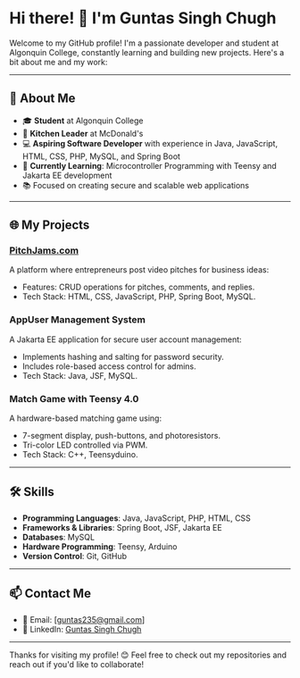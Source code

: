 # Hi there! 👋 I'm Guntas Singh Chugh 

Welcome to my GitHub profile! I'm a passionate developer and student at Algonquin College, constantly learning and building new projects. Here's a bit about me and my work:

---

## 🚀 About Me
- 🎓 **Student** at Algonquin College  
- 🥪 **Kitchen Leader** at McDonald's  
- 💻 **Aspiring Software Developer** with experience in Java, JavaScript, HTML, CSS, PHP, MySQL, and Spring Boot  
- 🌟 **Currently Learning**: Microcontroller Programming with Teensy and Jakarta EE development  
- 📚 Focused on creating secure and scalable web applications  

---

## 🌐 My Projects
### [PitchJams.com](https://pitchjams.com)
A platform where entrepreneurs post video pitches for business ideas:  
- Features: CRUD operations for pitches, comments, and replies.  
- Tech Stack: HTML, CSS, JavaScript, PHP, Spring Boot, MySQL.  

### **AppUser Management System**
A Jakarta EE application for secure user account management:  
- Implements hashing and salting for password security.  
- Includes role-based access control for admins.  
- Tech Stack: Java, JSF, MySQL.  

### **Match Game with Teensy 4.0**
A hardware-based matching game using:  
- 7-segment display, push-buttons, and photoresistors.  
- Tri-color LED controlled via PWM.  
- Tech Stack: C++, Teensyduino.  

---

## 🛠️ Skills
- **Programming Languages**: Java, JavaScript, PHP, HTML, CSS  
- **Frameworks & Libraries**: Spring Boot, JSF, Jakarta EE  
- **Databases**: MySQL  
- **Hardware Programming**: Teensy, Arduino  
- **Version Control**: Git, GitHub  

---

## 📫 Contact Me
- 📧 Email: [guntas235@gmail.com]  
- 💼 LinkedIn: [Guntas Singh Chugh](https://www.linkedin.com/in/guntas-singh-chugh/)  

---

Thanks for visiting my profile! 😊 Feel free to check out my repositories and reach out if you'd like to collaborate!
